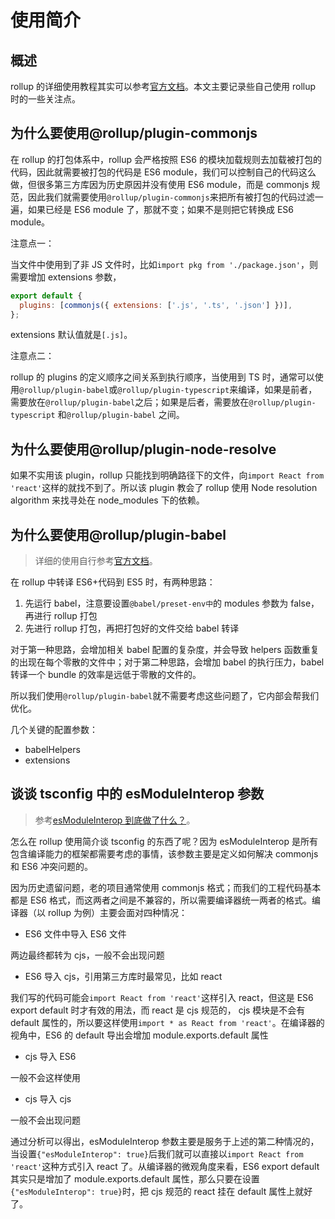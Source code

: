 # 使用简介

## 概述

rollup 的详细使用教程其实可以参考[官方文档](https://www.rollupjs.com/)。本文主要记录些自己使用 rollup 时的一些关注点。

## 为什么要使用@rollup/plugin-commonjs

在 rollup 的打包体系中，rollup 会严格按照 ES6 的模块加载规则去加载被打包的代码，因此就需要被打包的代码是 ES6 module，我们可以控制自己的代码这么做，但很多第三方库因为历史原因并没有使用 ES6 module，而是 commonjs 规范，因此我们就需要使用`@rollup/plugin-commonjs`来把所有被打包的代码过滤一遍，如果已经是 ES6 module 了，那就不变；如果不是则把它转换成 ES6 module。

注意点一：

当文件中使用到了非 JS 文件时，比如`import pkg from './package.json'`，则需要增加 extensions 参数，

```js
export default {
  plugins: [commonjs({ extensions: ['.js', '.ts', '.json'] })],
};
```

extensions 默认值就是`[.js]`。

注意点二：

rollup 的 plugins 的定义顺序之间关系到执行顺序，当使用到 TS 时，通常可以使用`@rollup/plugin-babel`或`@rollup/plugin-typescript`来编译，如果是前者，需要放在`@rollup/plugin-babel`之后；如果是后者，需要放在`@rollup/plugin-typescript` 和`@rollup/plugin-babel` 之间。

## 为什么要使用@rollup/plugin-node-resolve

如果不实用该 plugin，rollup 只能找到明确路径下的文件，向`import React from 'react'`这样的就找不到了。所以该 plugin 教会了 rollup 使用 Node resolution algorithm 来找寻处在 node_modules 下的依赖。

## 为什么要使用@rollup/plugin-babel

> 详细的使用自行参考[官方文档](https://www.npmjs.com/package/@rollup/plugin-babel)。

在 rollup 中转译 ES6+代码到 ES5 时，有两种思路：

1. 先运行 babel，注意要设置`@babel/preset-env中`的 modules 参数为 false，再进行 rollup 打包
2. 先进行 rollup 打包，再把打包好的文件交给 babel 转译

对于第一种思路，会增加相关 babel 配置的复杂度，并会导致 helpers 函数重复的出现在每个零散的文件中；对于第二种思路，会增加 babel 的执行压力，babel 转译一个 bundle 的效率是远低于零散的文件的。

所以我们使用`@rollup/plugin-babel`就不需要考虑这些问题了，它内部会帮我们优化。

几个关键的配置参数：

- babelHelpers
- extensions

## 谈谈 tsconfig 中的 esModuleInterop 参数

> 参考[esModuleInterop 到底做了什么？](https://zhuanlan.zhihu.com/p/148081795)。

怎么在 rollup 使用简介谈 tsconfig 的东西了呢？因为 esModuleInterop 是所有包含编译能力的框架都需要考虑的事情，该参数主要是定义如何解决 commonjs 和 ES6 冲突问题的。

因为历史遗留问题，老的项目通常使用 commonjs 格式；而我们的工程代码基本都是 ES6 格式，而这两者之间是不兼容的，所以需要编译器统一两者的格式。编译器（以 rollup 为例）主要会面对四种情况：

- ES6 文件中导入 ES6 文件

两边最终都转为 cjs，一般不会出现问题

- ES6 导入 cjs，引用第三方库时最常见，比如 react

我们写的代码可能会`import React from 'react'`这样引入 react，但这是 ES6 export default 时才有效的用法，而 react 是 cjs 规范的， cjs 模块是不会有 default 属性的，所以要这样使用`import * as React from 'react'`。在编译器的视角中，ES6 的 default 导出会增加 module.exports.default 属性

- cjs 导入 ES6

一般不会这样使用

- cjs 导入 cjs

一般不会出现问题

通过分析可以得出，esModuleInterop 参数主要是服务于上述的第二种情况的，当设置`{"esModuleInterop": true}`后我们就可以直接以`import React from 'react'`这种方式引入 react 了。从编译器的微观角度来看，ES6 export default 其实只是增加了 module.exports.default 属性，那么只要在设置`{"esModuleInterop": true}`时，把 cjs 规范的 react 挂在 default 属性上就好了。
